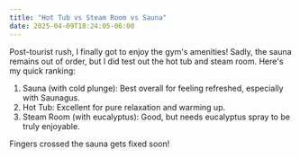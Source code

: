 ```yaml
---
title: "Hot Tub vs Steam Room vs Sauna"
date: 2025-04-09T18:24:05-06:00
---
```

Post-tourist rush, I finally got to enjoy the gym's amenities! Sadly, the sauna remains out of order, but I did test out the hot tub and steam room. Here's my quick ranking:

1. Sauna (with cold plunge): Best overall for feeling refreshed, especially with Saunagus.
2. Hot Tub: Excellent for pure relaxation and warming up.
3. Steam Room (with eucalyptus): Good, but needs eucalyptus spray to be truly enjoyable.

Fingers crossed the sauna gets fixed soon!
